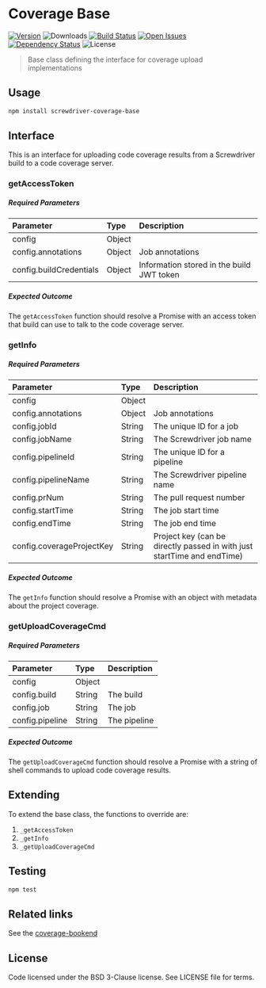 # Coverage Base
[![Version][npm-image]][npm-url] ![Downloads][downloads-image] [![Build Status][status-image]][status-url] [![Open Issues][issues-image]][issues-url] [![Dependency Status][daviddm-image]][daviddm-url] ![License][license-image]

> Base class defining the interface for coverage upload implementations

## Usage

```bash
npm install screwdriver-coverage-base
```

## Interface
This is an interface for uploading code coverage results from a Screwdriver build to a code coverage server.

### getAccessToken
##### Required Parameters
| Parameter        | Type  |  Description |
| :--------------- | :---- | :----------- |
| config           | Object |             |
| config.annotations | Object | Job annotations |
| config.buildCredentials | Object | Information stored in the build JWT token |

##### Expected Outcome
The `getAccessToken` function should resolve a Promise with an access token that build can use to talk to the code coverage server.

### getInfo
##### Required Parameters
| Parameter        | Type   |  Description |
| :--------------- | :----- | :----------- |
| config           | Object |              |
| config.annotations | Object | Job annotations |
| config.jobId     | String | The unique ID for a job |
| config.jobName   | String | The Screwdriver job name |
| config.pipelineId | String | The unique ID for a pipeline |
| config.pipelineName | String | The Screwdriver pipeline name |
| config.prNum     | String | The pull request number |
| config.startTime | String | The job start time |
| config.endTime   | String | The job end time |
| config.coverageProjectKey | String | Project key (can be directly passed in with just startTime and endTime) |

##### Expected Outcome
The `getInfo` function should resolve a Promise with an object with metadata about the project coverage.

### getUploadCoverageCmd
##### Required Parameters
| Parameter        | Type   |  Description |
| :--------------- | :----- | :----------- |
| config           | Object |              |
| config.build     | String | The build    |
| config.job       | String | The job      |
| config.pipeline  | String | The pipeline |

##### Expected Outcome
The `getUploadCoverageCmd` function should resolve a Promise with a string of shell commands to upload code coverage results.

## Extending
To extend the base class, the functions to override are:
1. `_getAccessToken`
1. `_getInfo`
1. `_getUploadCoverageCmd`


## Testing

```bash
npm test
```

## Related links
See the [coverage-bookend](https://github.com/screwdriver-cd/coverage-bookend)

## License

Code licensed under the BSD 3-Clause license. See LICENSE file for terms.

[npm-image]: https://img.shields.io/npm/v/screwdriver-coverage-base.svg
[npm-url]: https://npmjs.org/package/screwdriver-coverage-base
[downloads-image]: https://img.shields.io/npm/dt/screwdriver-coverage-base.svg
[license-image]: https://img.shields.io/npm/l/screwdriver-coverage-base.svg
[issues-image]: https://img.shields.io/github/issues/screwdriver-cd/screwdriver-coverage-base.svg
[issues-url]: https://github.com/screwdriver-cd/screwdriver-coverage-base/issues
[status-image]: https://cd.screwdriver.cd/pipelines/705/badge
[status-url]: https://cd.screwdriver.cd/pipelines/705
[daviddm-image]: https://david-dm.org/screwdriver-cd/screwdriver-coverage-base.svg?theme=shields.io
[daviddm-url]: https://david-dm.org/screwdriver-cd/screwdriver-coverage-base
